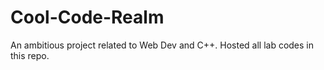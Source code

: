 # Cool-Code-Realm
An ambitious project related to Web Dev and C++. Hosted all lab codes in this repo.
